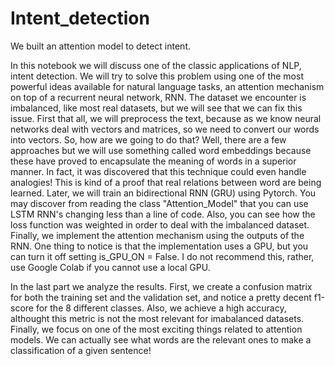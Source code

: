 # Intent_detection
We built an attention model to detect intent.

In this notebook we will discuss one of the classic applications of NLP, intent detection. 
We will try to solve this problem using one of the most powerful ideas available for natural language tasks, an attention mechanism on top of a recurrent neural network, RNN.
The dataset we encounter is imbalanced, like most real datasets, but we will see that we can fix this issue. 
First that all, we will preprocess the text, because as we know neural networks deal with vectors and matrices, so we need to convert our words into vectors.
So, how are we going to do that? Well, there are a few approaches but we will use something called word embeddings because these have proved to
encapsulate the meaning of words in a superior manner. In fact, it was discovered that this technique could even handle analogies! This is kind of a proof that
real relations between word are being learned.
Later, we will train an bidirectional RNN (GRU) using Pytorch. You may discover from reading the class "Attention_Model" that you can 
use LSTM RNN's changing less than a line of code. Also, you can see how the loss function was weighted in order to deal with the imbalanced dataset.
Finally, we implement the attention mechanism using the outputs of the RNN. One thing to notice is that the implementation uses a GPU, but you can turn it off setting 
is_GPU_ON = False. I do not recommend this, rather, use Google Colab if you cannot use a local GPU.

In the last part we analyze the results. First, we create a confusion matrix for both the training set and the validation set, and notice a pretty decent f1-score for the 
8 different classes. Also, we achieve a high accuracy, althought this metric is not the most relevant for imabalanced datasets.
Finally, we focus on one of the most exciting things related to attention models. We can actually see what words are the relevant ones to make a classification of a given sentence!
